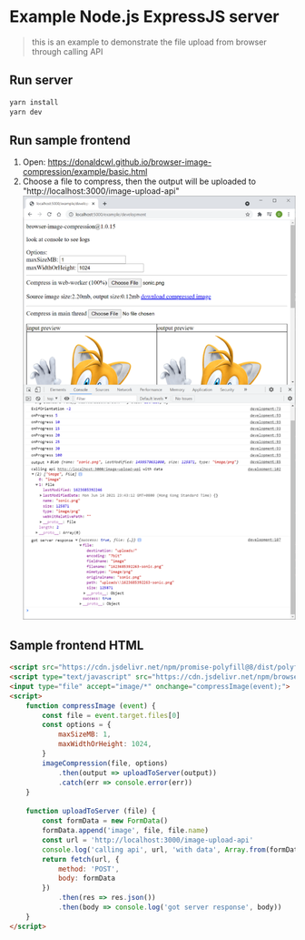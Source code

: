 # Example Node.js ExpressJS server
> this is an example to demonstrate the file upload from browser through calling API

## Run server
```bash
yarn install
yarn dev
```

## Run sample frontend
1. Open: https://donaldcwl.github.io/browser-image-compression/example/basic.html
2. Choose a file to compress, then the output will be uploaded to "http://localhost:3000/image-upload-api"
![Sample screenshot](./screenshot.png)

## Sample frontend HTML
```html
<script src="https://cdn.jsdelivr.net/npm/promise-polyfill@8/dist/polyfill.min.js"></script>
<script type="text/javascript" src="https://cdn.jsdelivr.net/npm/browser-image-compression@1.0.17/dist/browser-image-compression.js"></script>
<input type="file" accept="image/*" onchange="compressImage(event);">
<script>
    function compressImage (event) {
        const file = event.target.files[0]
        const options = {
            maxSizeMB: 1,
            maxWidthOrHeight: 1024,
        }
        imageCompression(file, options)
            .then(output => uploadToServer(output))
            .catch(err => console.error(err))
    }

    function uploadToServer (file) {
        const formData = new FormData()
        formData.append('image', file, file.name)
        const url = 'http://localhost:3000/image-upload-api'
        console.log('calling api', url, 'with data', Array.from(formData.entries())[0])
        return fetch(url, {
            method: 'POST',
            body: formData
        })
            .then(res => res.json())
            .then(body => console.log('got server response', body))
    }
</script>
```
